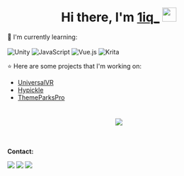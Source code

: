 <h1 align="center">Hi there, I'm <a href="https://oneiq.live/" target="_blank">1iq_</a> <img
src="https://github.com/blackcater/blackcater/raw/main/images/Hi.gif" height="32" /></h1>

:page_with_curl: I'm currently learning:
<br><br>
![Unity](https://img.shields.io/badge/unity-%23000000.svg?style=for-the-badge&logo=unity&logoColor=white)
![JavaScript](https://img.shields.io/badge/javascript-%23323330.svg?style=for-the-badge&logo=javascript&logoColor=%23F7DF1E)
![Vue.js](https://img.shields.io/badge/vuejs-%2335495e.svg?style=for-the-badge&logo=vuedotjs&logoColor=%234FC08D)
![Krita](https://img.shields.io/badge/krita-white.svg?style=for-the-badge&logo=krita&logoColor=black)

:star: Here are some projects that I'm working on:
- [UniversalVR](https://github.com/UniversalVirtualResort)
- [Hypickle](https://github.com/HypickleServer)
- [ThemeParksPro](https://github.com/ThemeParksPro)
<h1 align="center">
<img src="https://bad-apple-github-readme.vercel.app/api?show_bg=1&username=ryanrox333">
</h1>
<br>

**Contact:**
<br>
<p>
<img src="https://img.shields.io/badge/-iq%232360-%2336393F?style=for-the-badge&logo=discord"></img>  <a href="https://www.youtube.com/channel/UCTld6fqhXkhZ-UbBiwXOOPw"><img src="https://img.shields.io/badge/-YouTube-red?style=for-the-badge&logo=youtube"></a>  <a href="https://twitch.tv/1iq_live"><img src="https://img.shields.io/badge/-Twitch-6441a5?style=for-the-badge&logo=twitch&logoColor=white"></a>
</p>
